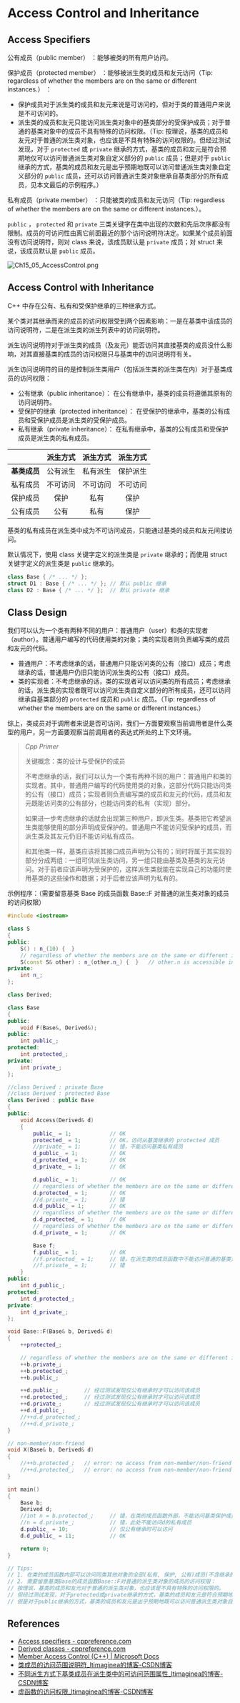 # Access Control and Inheritance

## Access Specifiers

公有成员（public member） ：能够被类的所有用户访问。

保护成员（protected member） ：能够被派生类的成员和友元访问（Tip: regardless of whether the members are on the same or different instances.） ：

- 保护成员对于派生类的成员和友元来说是可访问的，但对于类的普通用户来说是不可访问的。
- 派生类的成员和友元只能访问派生类对象中的基类部分的受保护成员；对于普通的基类对象中的成员不具有特殊的访问权限。（Tip: 按理说，基类的成员和友元对于普通的派生类对象，也应该是不具有特殊的访问权限的。但经过测试发现，对于 `protected` 或 `private` 继承的方式，基类的成员和友元是符合预期地仅可以访问普通派生类对象自定义部分的 `public` 成员；但是对于 `public` 继承的方式，基类的成员和友元是出乎预期地既可以访问普通派生类对象自定义部分的 `public` 成员，还可以访问普通派生类对象继承自基类部分的所有成员，见本文最后的示例程序。）

私有成员（private member） ：只能被类的成员和友元访问（Tip: regardless of whether the members are on the same or different instances.）。

`public` ， `protected` 和 `private` 三类关键字在类中出现的次数和先后次序都没有限制。成员的可访问性由离它前面最近的那个访问说明符决定。如果某个成员前面没有访问说明符，则对 class 来说，该成员默认是 `private` 成员；对 struct 来说，该成员默认是 `public` 成员。

![Ch15_05_AccessControl.png](../../Images/Chapter15/Ch15_05_AccessControl.png)

## Access Control with Inheritance

C++ 中存在公有、私有和受保护继承的三种继承方式。

某个类对其继承而来的成员的访问权限受到两个因素影响：一是在基类中该成员的访问说明符，二是在派生类的派生列表中的访问说明符。

派生访问说明符对于派生类的成员（及友元）能否访问其直接基类的成员没什么影响，对其直接基类的成员的访问权限只与基类中的访问说明符有关。

派生访问说明符的目的是控制派生类用户（包括派生类的派生类在内）对于基类成员的访问权限：

- 公有继承（public inheritance）： 在公有继承中，基类的成员将遵循其原有的访问说明符。
- 受保护的继承（protected inheritance）： 在受保护的继承中，基类的公有成员和受保护成员是派生类的受保护成员。
- 私有继承（private inheritance）： 在私有继承中，基类的公有成员和受保护成员是派生类的私有成员。

|              | 派生方式 | 派生方式 | 派生方式 |
| :----------: | :------: | :------: | :------: |
| **基类成员** | 公有派生 | 私有派生 | 保护派生 |
|   私有成员   | 不可访问 | 不可访问 | 不可访问 |
|   保护成员   |   保护   |   私有   |   保护   |
|   公有成员   |   公有   |   私有   |   保护   |

基类的私有成员在派生类中成为不可访问成员，只能通过基类的成员和友元间接访问。

默认情况下，使用 class 关键字定义的派生类是 `private` 继承的；而使用 struct 关键字定义的派生类是 `public` 继承的。

```cpp
class Base { /* ... */ };
struct D1 : Base { /* ... */ };	// 默认 public 继承
class D2 : Base { /* ... */ };	// 默认 private 继承
```



## Class Design

我们可以认为一个类有两种不同的用户：普通用户（user）和类的实现者（author）。普通用户编写的代码使用类的对象；类的实现者则负责编写类的成员和友元的代码。

- 普通用户：不考虑继承的话，普通用户只能访问类的公有（接口）成员；考虑继承的话，普通用户仍旧只能访问派生类的公有（接口）成员。
- 类的实现者：不考虑继承的话，类的实现者可以访问类的所有成员；考虑继承的话，派生类的实现者既可以访问派生类自定义部分的所有成员，还可以访问继承自基类部分的 `protected` 成员和 `public` 成员。（Tip: regardless of whether the members are on the same or different instances.）

综上，类成员对于调用者来说是否可访问，我们一方面要观察当前调用者是什么类型的用户，另一方面要观察当前调用者的表达式所处的上下文环境。

> *Cpp Primer*
>
> 关键概念：类的设计与受保护的成员 
>
> 不考虑继承的话，我们可以认为一个类有两种不同的用户：普通用户和类的实现者。其中，普通用户编写的代码使用类的对象，这部分代码只能访问类的公有（接口）成员；实现者则负责编写类的成员和友元的代码，成员和友元既能访问类的公有部分，也能访问类的私有（实现）部分。 
>
> 如果进一步考虑继承的话就会出现第三种用户，即派生类。基类把它希望派生类能够使用的部分声明成受保护的。普通用户不能访问受保护的成员，而派生类及其友元仍旧不能访问私有成员。 
>
> 和其他类一样，基类应该将其接口成员声明为公有的；同时将属于其实现的部分分成两组：一组可供派生类访问，另一组只能由基类及基类的友元访问。对于前者应该声明为受保护的，这样派生类就能在实现自己的功能时使用基类的这些操作和数据；对于后者应该声明为私有的。



示例程序：（需要留意基类 Base 的成员函数 Base::F 对普通的派生类对象的成员的访问权限）

```cpp
#include <iostream>

class S
{
public:
	S() : n_(10) {  }
	// regardless of whether the members are on the same or different instances
	S(const S& other) : n_(other.n_) {  }	// other.n is accessible in S::S
private:
	int n_;
};

class Derived;

class Base
{
public:
	void F(Base&, Derived&);
public:
	int public_;
protected:
	int protected_;
private:
	int private_;
};

//class Derived : private Base
//class Derived : protected Base
class Derived : public Base
{
public:
	void Access(Derived& d)
	{
		public_ = 1;			// OK
		protected_ = 1;			// OK，访问从基类继承的 protected 成员
		//private_ = 1;			// 错，不能访问基类私有成员
		d_public_ = 1;			// OK
		d_protected_ = 1;		// OK
		d_private_ = 1;			// OK

		d.public_ = 1;			// OK
		// regardless of whether the members are on the same or different instances
		d.protected_ = 1;		// OK
		//d.private_ = 1;		// 错
		d.d_public_ = 1;		// OK
		// regardless of whether the members are on the same or different instances
		d.d_protected_ = 1;		// OK
		// regardless of whether the members are on the same or different instances
		d.d_private_ = 1;		// OK

		Base f;
		f.public_ = 1;			// OK
		//f.protected_ = 1;		// 错，在派生类的成员函数中不能访问普通的基类对象的保护成员
		//f.private_ = 1;		// 错
	}
public:
	int d_public_;
protected:
	int d_protected_;
private:
	int d_private_;
};

void Base::F(Base& b, Derived& d)
{
	++protected_;

	// regardless of whether the members are on the same or different instances
	++b.private_;
	++b.protected_;
	++b.public_;

	++d.public_;		// 经过测试发现仅公有继承时才可以访问该成员
	++d.protected_;		// 经过测试发现仅公有继承时才可以访问该成员
	++d.private_;		// 经过测试发现仅公有继承时才可以访问该成员
	++d.d_public_;
	//++d.d_protected_;
	//++d.d_private_;
}

// non-member/non-friend
void X(Base& b, Derived& d)
{
	//++b.protected_;	// error: no access from non-member/non-friend
	//++d.protected_;	// error: no access from non-member/non-friend
}

int main()
{
	Base b;
	Derived d;
	//int n = b.protected_;		// 错，在类的成员函数外部，不能访问基类保护成员
	//n = d.private_;			// 错，此处不能访问d的私有成员
	d.public_ = 10;				// 仅公有继承时可以访问
	d.d_public_ = 11;			// OK

	return 0;
}

// Tips:
// 1. 在类的成员函数内部可以访问同类其他对象的全部(私有, 保护, 公有)成员(不含继承的基类的私有成员，其是不可访问的)。
// 2. 需要留意基类Base的成员函数Base::F对普通的派生类对象的成员的访问权限：
// 按理说，基类的成员和友元对于普通的派生类对象，也应该是不具有特殊的访问权限的。
// 但经过测试发现，对于protected或private继承的方式，基类的成员和友元是符合预期地仅可以访问普通派生类对象自定义部分的public成员；
// 但是对于public继承的方式，基类的成员和友元是出乎预期地既可以访问普通派生类对象自定义部分的public成员，还可以访问普通派生类对象继承自基类部分的所有成员。

```



## References

- [Access specifiers - cppreference.com](https://en.cppreference.com/w/cpp/language/access)
- [Derived classes - cppreference.com](https://en.cppreference.com/w/cpp/language/derived_class)
- [Member Access Control (C++) | Microsoft Docs](https://docs.microsoft.com/en-us/cpp/cpp/member-access-control-cpp?view=msvc-170)
- [类成员的访问范围说明符_ltimaginea的博客-CSDN博客](https://blog.csdn.net/sinat_43125576/article/details/109106282)
- [不同派生方式下基类成员在派生类中的可访问范围属性_ltimaginea的博客-CSDN博客](https://blog.csdn.net/sinat_43125576/article/details/109250948)
- [虚函数的访问权限_ltimaginea的博客-CSDN博客](https://blog.csdn.net/sinat_43125576/article/details/110359051)

